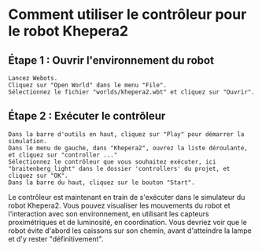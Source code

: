 # Comment utiliser le contrôleur pour le robot Khepera2

## Étape 1 : Ouvrir l'environnement du robot
    Lancez Webots.
    Cliquez sur "Open World" dans le menu "File".
    Sélectionnez le fichier "worlds/khepera2.wbt" et cliquez sur "Ouvrir".

## Étape 2 : Exécuter le contrôleur
    Dans la barre d'outils en haut, cliquez sur "Play" pour démarrer la simulation.
    Dans le menu de gauche, dans "Khepera2", ouvrez la liste déroulante, et cliquez sur "controller ..."
    Sélectionnez le contrôleur que vous souhaitez exécuter, ici "braitenberg_light" dans le dossier 'controllers' du projet, et cliquez sur "OK".
    Dans la barre du haut, cliquez sur le bouton "Start".

Le contrôleur est maintenant en train de s'exécuter dans le simulateur du robot Khepera2. Vous pouvez visualiser les mouvements du robot et l'interaction avec son environnement, en utilisant les capteurs proximétriques et de luminosité, en coordination.
Vous devriez voir que le robot évite d'abord les caissons sur son chemin, avant d'atteindre la lampe et d'y rester "définitivement".